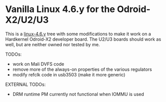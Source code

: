 # Vanilla Linux 4.6.y for the Odroid-X2/U2/U3

This is a [linux-4.6.y](https://git.kernel.org/cgit/linux/kernel/git/stable/linux-stable.git/log/?h=linux-4.6.y) tree with some modifications to make it work on a Hardkernel Odroid-X2 developer board. The U2/U3 boards should work as well, but are neither owned nor tested by me.


TODOs:

   - work on Mali DVFS code
   - remove more of the always-on properties of the various regulators
   - modify refclk code in usb3503 (make it more generic)

EXTERNAL TODOs:

   - DRM runtime PM currently not functional when IOMMU is used
